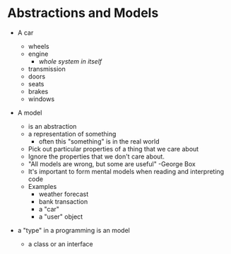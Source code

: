 # Abstractions and Models

* A car
  * wheels
  * engine
    * _whole system in itself_
  * transmission
  * doors
  * seats
  * brakes
  * windows

* A model
  * is an abstraction
  * a representation of something
    * often this "something" is in the real world
  * Pick out particular properties of a thing that we care about
  * Ignore the properties that we don't care about.
  * "All models are wrong, but some are useful" -George Box
  * It's important to form mental models when reading and interpreting code
  * Examples
    * weather forecast
    * bank transaction
    * a "car"
    * a "user" object

* a "type" in a programming is an model
  * a class or an interface
